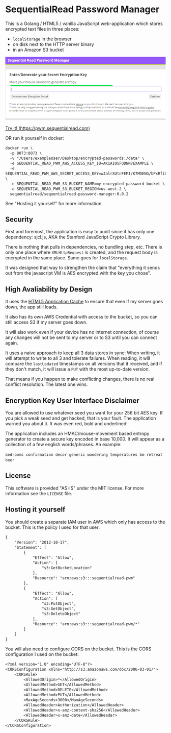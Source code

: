 
# SequentialRead Password Manager


This is a Golang / HTML5  / vanilla JavaScript web-application which stores encrypted text files in three places:

 - `localStorage` in the browser
 - on disk next to the HTTP server binary
 - in an Amazon S3 bucket

![screenshot](screenshot.png)

[Try it! (https://pwm.sequentialread.com) ](https://pwm.sequentialread.com)

OR run it yourself in docker:

```
docker run \
  -p 8073:8073 \
  -v "/Users/exampleUser/Desktop/encrypted-passwords:/data" \
  -e SEQUENTIAL_READ_PWM_AWS_ACCESS_KEY_ID=AKIAIOSFODNN7EXAMPLE \
  -e SEQUENTIAL_READ_PWM_AWS_SECRET_ACCESS_KEY=wJalrXUtnFEMI/K7MDENG/bPxRfiCYEXAMPLEKEY \
  -e SEQUENTIAL_READ_PWM_S3_BUCKET_NAME=my-encrypted-password-bucket \
  -e SEQUENTIAL_READ_PWM_S3_BUCKET_REGION=us-west-2 \
  sequentialread/sequentialread-password-manager:0.0.2
```

See "Hosting it yourself" for more information.

## Security

First and foremost, the application is easy to audit since it has only one dependency: sjcl.js, AKA the Stanford JavaScript Crypto Library.

There is nothing that pulls in dependencies, no bundling step, etc. There is only one place where `XMLHttpRequest` is created, and the request body is encrypted in the same place. Same goes for `localStorage`.

It was designed that way to strengthen the claim that "everything it sends out from the javascript VM is AES encrypted with the key you chose".

## High Avaliability by Design

 It uses the [HTML5 Application Cache](https://webcache.googleusercontent.com/search?q=cache:ih81QOzVxasJ:https://alistapart.com/article/application-cache-is-a-douchebag) to ensure that even if my server goes down, the app still loads.

 It also has its own AWS Credential with access to the bucket, so you can still access S3 if my server goes down.

 It will also work even if your device has no internet connection, of course any changes will not be sent to my server or to S3 until you can connect again.

 It uses a naive approach to keep all 3 data stores in sync: When writing, it will attempt to write to all 3 and tolerate failures. When reading, it will compare the `lastUpdated` timestamps on all versions that it received, and if they don't match, it will issue a `PUT` with the most up-to-date version.

 That means if you happen to make conflicting changes, there is no real conflict resolution. The latest one wins.

## Encryption Key User Interface Disclaimer

 You are allowed to use whatever seed you want for your 256 bit AES key. If you pick a weak seed and get hacked, that is your fault. The application warned you about it. It was even red, bold and underlined!

 The application includes an HMAC/mouse-movement based entropy generator to create a secure key encoded in base 10,000. It will appear as a collection of a few english words/phrases. An example:

 `bedrooms confirmation decor generic wondering temperatures bm retreat beer`

## License

 This software is provided "AS-IS" under the MIT license. For more information see the `LICENSE` file.

## Hosting it yourself

You should create a separate IAM user in AWS which only has access to the bucket. This is the policy I used for that user:

```
{
    "Version": "2012-10-17",
    "Statement": [
        {
            "Effect": "Allow",
            "Action": [
                "s3:GetBucketLocation"
            ],
            "Resource": "arn:aws:s3:::sequentialread-pwm"
        },
        {
            "Effect": "Allow",
            "Action": [
                "s3:PutObject",
                "s3:GetObject",
                "s3:DeleteObject"
            ],
            "Resource": "arn:aws:s3:::sequentialread-pwm/*"
        }
    ]
}
```

You will also need to configure CORS on the bucket. This is the CORS configuration I used on the bucket:

```
<?xml version="1.0" encoding="UTF-8"?>
<CORSConfiguration xmlns="http://s3.amazonaws.com/doc/2006-03-01/">
    <CORSRule>
        <AllowedOrigin>*</AllowedOrigin>
        <AllowedMethod>GET</AllowedMethod>
        <AllowedMethod>DELETE</AllowedMethod>
        <AllowedMethod>PUT</AllowedMethod>
        <MaxAgeSeconds>3000</MaxAgeSeconds>
        <AllowedHeader>Authorization</AllowedHeader>
        <AllowedHeader>x-amz-content-sha256</AllowedHeader>
        <AllowedHeader>x-amz-date</AllowedHeader>
    </CORSRule>
</CORSConfiguration>
```
